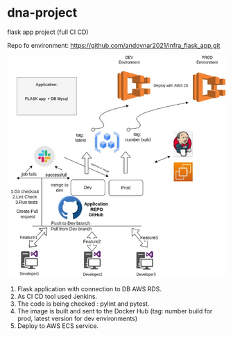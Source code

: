 # dna-project
flask app project (full CI CD)

Repo fo environment: 
https://github.com/andovnar2021/infra_flask_app.git




![image1](/shema.jpg)











1. Flask application with connection to DB AWS RDS.
2. As CI CD tool used Jenkins.
3. The code is being checked : pylint and pytest.
4. The image is built and sent to the Docker Hub (tag: number build for prod, latest version for dev environments)
5. Deploy to AWS ECS service.




